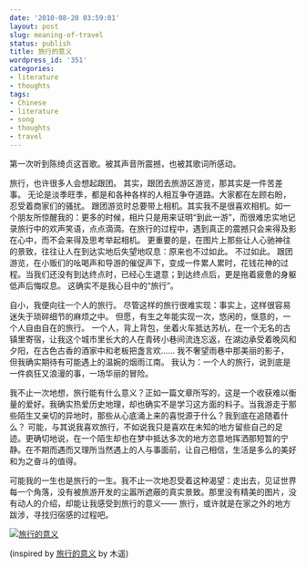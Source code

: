 ```yaml
---
date: '2010-08-20 03:59:01'
layout: post
slug: meaning-of-travel
status: publish
title: 旅行的意义
wordpress_id: '351'
categories:
- literature
- thoughts
tags:
- Chinese
- literature
- song
- thoughts
- travel
---
```


第一次听到陈绮贞这首歌。被其声音所震撼，也被其歌词所感动。


旅行，也许很多人会想起跟团。
其实，跟团去旅游区游览，那其实是一件苦差事。
无论是淡季旺季，都是和各种各样的人相互争夺道路。大家都在左顾右盼，忍受着商家们的骚扰。
跟团游览时总要带上相机。其实我不是很喜欢相机。如一个朋友所惊醒我的：更多的时候，相片只是用来证明“到此一游”，而很难忠实地记录旅行中的欢声笑语，点点滴滴。在旅行的过程中，遇到真正的震撼只会来得及影在心中，而不会来得及思考举起相机。
更重要的是，在图片上那些让人心驰神往的景致，往往让人在到达实地后失望地叹息：原来也不过如此。
不过如此。
跟团游览，在小贩们的吆喝声和导游的催促声下，变成一件累人累时，花钱花神的过程。当我们还没有到达终点时，已经心生退意；到达终点后，更是拖着疲惫的身躯低声后悔叹息。
这确实不是我心目中的“旅行”。

自小，我便向往一个人的旅行。
尽管这样的旅行很难实现：事实上，这样很容易迷失于琐碎细节的麻烦之中。
但愿，有生之年能实现一次，悠闲的，惬意的，一个人自由自在的旅行。
一个人，背上背包，坐着火车抵达苏杭，在一个无名的古镇里寄宿，让我这个城市里长大的人在青砖小巷间流连忘返，在湖边承受着晚风和夕阳，在古色古香的酒家中和老板把盏言欢......
我不奢望雨巷中那美丽的影子，但我确实期待有可能遇上的温婉的烟雨江南。
我认为：一个人的旅行，说到底是一件疯狂又浪漫的事，一场华丽的冒险。

我不止一次地想，旅行能有什么意义？正如一篇文章所写的，这是一个收获难以衡量的爱好。我确实热爱历史地理，却也确实不是学习这方面的料子。当我游走于那些陌生又亲切的异地时，那些从心底涌上来的喜悦源于什么？我到底在追随着什么？
可能，与其说我喜欢旅行，不如说我只是喜欢在未知的地方留些自己的足迹。更确切地说，在一个陌生却也在梦中抵达多次的地方恣意地挥洒那短暂的宁静。在不期而遇而又理所当然遇上的人与事面前，让自己相信，生活是多么的美好和为之奋斗的值得。

可能我的一生也是旅行的一生。我不止一次地忍受着这种渴望：走出去，见证世界每一个角落，没有被旅游开发的尘嚣所遮蔽的真实景致。那里没有精美的图片，没有动人的介绍，却能让我感受到旅行的意义——
旅行，或许就是在家之外的地方跋涉，寻找归宿感的过程吧。

[![旅行的意义](http://storage.live.com/items/EC6B0834F33461C1!104?filename=meaning-of-travel.jpg)](http://www.fyears.org/2010/08/meaning-of-travel/)

(inspired by [旅行的意义](http://blog.farmostwood.net/438.html) by 木遥)
